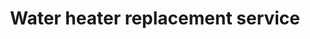 ---
title: "Water heater replacement service"
alt: "Replacing old water heaters with new, energy-efficient models for reliable hot water"
description: "Replacing old water heaters with new, energy-efficient models for reliable hot water"
category: "gas-heating-engineer"
subcategory: "water-heater-replacement"
image: "/tradespeople/gas-heating-engineer/water-heater-replacement.webp"
ogImage: "/tradespeople/gas-heating-engineer/water-heater-replacement.webp"
colour: "blue"
pathtxt: "Water heater replacement"
published: true
---